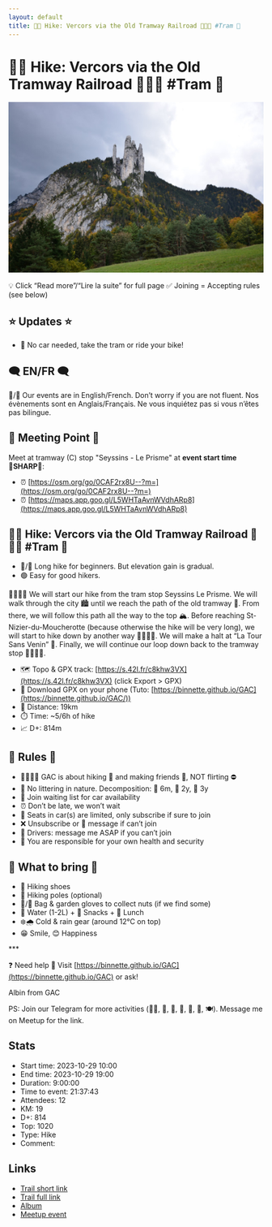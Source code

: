 ```yaml
---
layout: default
title: 🥾🔵 Hike: Vercors via the Old Tramway Railroad 🚊🚊🚊 #Tram 🚊
---
```


# 🥾🔵 Hike: Vercors via the Old Tramway Railroad 🚊🚊🚊 #Tram 🚊

![2023-10-29](../img/orig/2023-10-29.jpg)

💡 Click “Read more”/“Lire la suite” for full page ✅ Joining = Accepting rules (see below)

##  ⭐ Updates ⭐ 

* 📅 No car needed, take the tram or ride your bike!

##  🗨️ EN/FR 🗨️ 
🦅/🐓 Our events are in English/French. Don’t worry if you are not fluent. Nos évènements sont en Anglais/Français. Ne vous inquiétez pas si vous n’êtes pas bilingue.

## 📍 Meeting Point 📍
Meet at tramway (C) stop "Seyssins - Le Prisme" at **event start time 🔺SHARP🔺**:

* ⏰ [https://osm.org/go/0CAF2rx8U--?m=](https://osm.org/go/0CAF2rx8U--?m=)
* ⏰ [https://maps.app.goo.gl/L5WHTaAvnWVdhARp8](https://maps.app.goo.gl/L5WHTaAvnWVdhARp8)

##  🥾🔵 Hike: Vercors via the Old Tramway Railroad 🚊🚊🚊 #Tram 🚊 

* 🔵/🔴 Long hike for beginners. But elevation gain is gradual.
* 🟢 Easy for good hikers.

🚶‍♂️🚶‍♀️ We will start our hike from the tram stop Seyssins Le Prisme. We will walk through the city 🏙️ until we reach the path of the old tramway 🚊. From there, we will follow this path all the way to the top 🏔️. Before reaching St-Nizier-du-Moucherotte (because otherwise the hike will be very long), we will start to hike down by another way 🚶‍♂️🚶‍♀️. We will make a halt at “La Tour Sans Venin” 🐍. Finally, we will continue our loop down back to the tramway stop 🚶‍♂️🚶‍♀️.

* 🗺️ Topo & GPX track: [https://s.42l.fr/c8khw3VX](https://s.42l.fr/c8khw3VX) (click Export > GPX)
* 📲 Download GPX on your phone (Tuto: [https://binnette.github.io/GAC](https://binnette.github.io/GAC/))
* 📏 Distance: 19km
* ⏱️ Time: \~5/6h of hike
* 📈 D+: 814m

##  📜 Rules 📜 

* 🚶‍♀️🚶‍♂️ GAC is about hiking 🥾 and making friends 🤗, NOT flirting ⛔
* 🚮 No littering in nature. Decomposition: 🍊 6m, 🍌 2y, 🥚 3y
* 🚗 Join waiting list for car availability
* ⏰ Don’t be late, we won’t wait
* 💺 Seats in car(s) are limited, only subscribe if sure to join
* ❌ Unsubscribe or 💬 message if can’t join
* 🚗 Drivers: message me ASAP if you can’t join
* 💟 You are responsible for your own health and security

##  🎒 What to bring 🎒 

* 🥾 Hiking shoes
* 🥢 Hiking poles (optional)
* 🌰/🧤 Bag & garden gloves to collect nuts (if we find some)
* 🧃 Water (1-2L) + 🍫 Snacks + 🥗 Lunch
* ❄️🌧️ Cold & rain gear (around 12°C on top)
* 😁 Smile, 😊 Happiness

\*\*\*

❓ Need help 🤔 Visit [https://binnette.github.io/GAC](https://binnette.github.io/GAC) or ask!

Albin from GAC

PS: Join our Telegram for more activities (🧗‍♀️, 🏓, 🎳, 🎲, 🎥, 🎵, 🍽️). Message me on Meetup for the link.

## Stats

- Start time: 2023-10-29 10:00
- End time: 2023-10-29 19:00
- Duration: 9:00:00
- Time to event: 21:37:43
- Attendees: 12
- KM: 19
- D+: 814
- Top: 1020
- Type: Hike
- Comment: 

## Links

- [Trail short link](https://s.42l.fr/c8khw3VX)
- [Trail full link]()
- [Album](https://binnette.github.io/GacImg2023/2023-10-29-🥾🔵-Hike-Vercors-via-the-Old-Tramway-Railroad-🚊🚊🚊-#Tram-🚊.html)
- [Meetup event](https://www.meetup.com/grenoble-adventure-club-english-french/events/297008770/)

